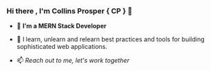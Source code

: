 ### Hi there , I'm  Collins Prosper { CP } 👋

- 👀 **I'm a MERN Stack Developer**
- 🌱 I learn, unlearn and relearn best practices and tools for building sophisticated web applications.

-  📫 *Reach out to me, let's work together*

